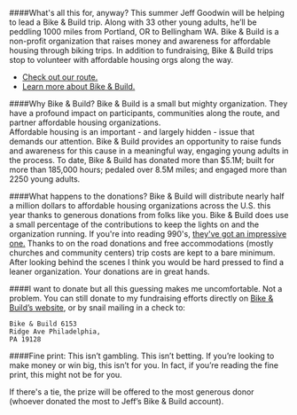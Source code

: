 ####What's all this for, anyway?
This summer Jeff Goodwin will be helping to lead a Bike & Build trip.  Along with 33 other young adults, he’ll be peddling 1000 miles from Portland, OR to Bellingham WA. Bike & Build is a non-profit organization that raises money and awareness for affordable housing through biking trips. In addition to fundraising, Bike & Build trips stop to volunteer with affordable housing orgs along the way.

 * <a href=http://www.driftwest.org/>Check out our
route. </a>
 * <a href=http://www.bikeandbuild.org/cms/content/view/32/49/>Learn more about
Bike & Build.</a> 


####Why Bike & Build?
Bike & Build is a small but mighty organization.  They have a profound impact on participants, communities along the route, and partner affordable housing organizations.  
Affordable housing is an important - and largely hidden - issue that demands our attention.  Bike & Build provides an opportunity to raise funds and awareness for this cause in a meaningful way, engaging young adults in the process. 
To date, Bike & Build has donated more than $5.1M; built for more than 185,000 hours; pedaled over 8.5M miles; and engaged more than 2250 young adults.



####What happens to the donations?
Bike & Build will distribute
nearly half a million dollars to affordable housing organizations across the
U.S. this year thanks to generous donations from folks like you.  Bike & Build
does use a small percentage of the contributions to keep the lights on and the
organization running.  If you're into reading 990's, <a
href=http://www.bikeandbuild.org/cms/content/view/9184/368/> they've got an
impressive one.</a>   Thanks to on the road donations and free accommodations
(mostly churches and community centers) trip costs are kept to a bare minimum.
After looking behind the scenes I think you would be hard pressed to find a
leaner organization.  Your donations are in great hands. 


####I want to donate but all this guessing makes me uncomfortable.
Not a problem.  You can still donate to my fundraising efforts directly on
<a href="http://bikeandbuild.org/rider/7760">Bike &amp; Build&rsquo;s website</a>, or by snail mailing in a check to: 

    Bike & Build 6153
    Ridge Ave Philadelphia,
    PA 19128

####Fine print: 
This isn&rsquo;t gambling. This isn&rsquo;t betting. If you&rsquo;re looking to make money or win big, this isn&rsquo;t for you. In fact, if you&rsquo;re reading the fine print, this might not be for you.

If there's a tie, the prize will be offered to the most generous donor (whoever donated the most to Jeff&rsquo;s Bike  &amp; Build account).

